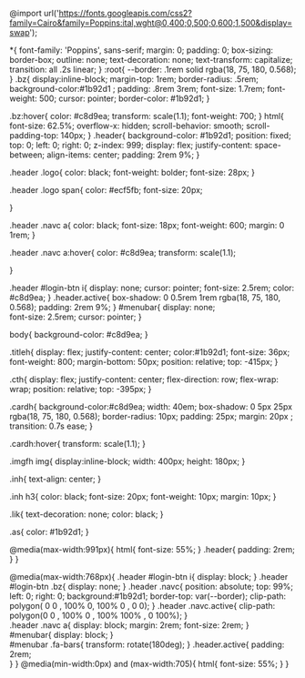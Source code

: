 @import url('https://fonts.googleapis.com/css2?family=Cairo&family=Poppins:ital,wght@0,400;0,500;0,600;1,500&display=swap');

*{
    font-family: 'Poppins', sans-serif;
    margin: 0;
    padding: 0;
    box-sizing: border-box;
    outline: none;
    text-decoration: none;
    text-transform: capitalize;
    transition: all .2s linear;
}
:root{
   --border: .1rem solid rgba(18, 75, 180, 0.568);
}
.bz{
    display:inline-block;
    margin-top: 1rem;
    border-radius: .5rem;
    background-color:#1b92d1 ;
    padding: .8rem 3rem;
    font-size: 1.7rem;
    font-weight: 500;
    cursor: pointer;
    border-color: #1b92d1;
}

.bz:hover{
    color: #c8d9ea;
    transform: scale(1.1);
    font-weight: 700;
}
html{
    font-size: 62.5%;
    overflow-x: hidden;
    scroll-behavior: smooth;
    scroll-padding-top: 140px;
}
.header{
    background-color: #1b92d1;
    position: fixed;
    top: 0;
    left: 0;
    right: 0;
    z-index: 999;
    display: flex;
    justify-content: space-between;
    align-items: center;
    padding: 2rem 9%;
}

.header .logo{
    color: black;
    font-weight: bolder;
    font-size: 28px;
}

.header .logo span{
    color: #ecf5fb;
    font-size: 20px;
    
}

.header .navc a{
    color: black;
    font-size: 18px;
    font-weight: 600;
    margin: 0 1rem;
}

.header .navc a:hover{
    color: #c8d9ea;
    transform: scale(1.1);

}

.header #login-btn i{
    display: none;
    cursor: pointer;
    font-size: 2.5rem;
    color: #c8d9ea;
}
.header.active{
    box-shadow: 0 0.5rem 1rem rgba(18, 75, 180, 0.568);
    padding: 2rem 9%;
}
#menubar{
    display: none;  
    font-size: 2.5rem;
    cursor: pointer;
}

body{
    background-color: #c8d9ea;
}



.titleh{
    display: flex;
    justify-content: center;
    color:#1b92d1;
    font-size: 36px;
    font-weight: 800;
    margin-bottom: 50px;
    position: relative;
    top: -415px;
}

.cth{
    display: flex;
    justify-content: center;
    flex-direction: row;
    flex-wrap: wrap;
    position: relative;
    top: -395px;
}

.cardh{
    background-color:#c8d9ea;
    width: 40em;
    box-shadow: 0 5px 25px rgba(18, 75, 180, 0.568);
    border-radius: 10px;
    padding: 25px;
    margin: 20px ;
    transition: 0.7s ease;
}

.cardh:hover{
    transform: scale(1.1);
}

.imgfh img{
    display:inline-block;
    width: 400px;
    height: 180px;
}

.inh{
    text-align: center;
}

.inh h3{
    color: black;
    font-size: 20px;
    font-weight: 10px;
    margin: 10px;
}

.lik{
    text-decoration: none;
    color: black;
}

.as{
    color: #1b92d1;
}


@media(max-width:991px){
    html{
        font-size: 55%;
    }
    .header{
        padding: 2rem;
    }
}

@media(max-width:768px){
    .header #login-btn i{
        display: block;
    }
    .header #login-btn .bz{
        display: none;
    }
    .header .navc{
        position: absolute;
        top: 99%;
        left: 0;
        right: 0;
        background:#1b92d1;
        border-top: var(--border);
        clip-path: polygon( 0 0 , 100% 0, 100% 0 , 0 0);
        }
    .header .navc.active{
        clip-path: polygon(0 0 , 100% 0 , 100% 100% , 0 100%);
    }    
    .header .navc a{
        display: block;
        margin: 2rem;
        font-size: 2rem;
    }  
    #menubar{
        display: block;
    }  
    #menubar .fa-bars{
        transform: rotate(180deg);
    }
    .header.active{
        padding: 2rem;  
    }
}
@media(min-width:0px) and (max-width:705){
    html{
        font-size: 55%;
    }
}
